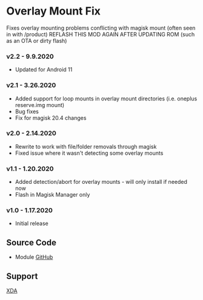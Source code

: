 # Overlay Mount Fix
Fixes overlay mounting problems conflicting with magisk mount (often seen in with /product)
REFLASH THIS MOD AGAIN AFTER UPDATING ROM (such as an OTA or dirty flash)

### v2.2 - 9.9.2020
* Updated for Android 11

### v2.1 - 3.26.2020
* Added support for loop mounts in overlay mount directories (i.e. oneplus reserve.img mount)
* Bug fixes
* Fix for magisk 20.4 changes

### v2.0 - 2.14.2020
* Rewrite to work with file/folder removals through magisk
* Fixed issue where it wasn't detecting some overlay mounts

### v1.1 - 1.20.2020
* Added detection/abort for overlay mounts - will only install if needed now
* Flash in Magisk Manager only

### v1.0 - 1.17.2020
* Initial release

## Source Code
* Module [GitHub](https://github.com/Magisk-Modules-Repo/overlayfix)

## Support
[XDA](https://forum.xda-developers.com/android/software-hacking/mods-zackptg5-s-misc-projects-t3881164)
